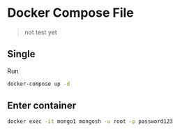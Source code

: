 # Docker Compose File

> not test yet

## Single

Run

```sh
docker-compose up -d
```

## Enter container

```sh
docker exec -it mongo1 mongosh -u root -p password123
```
